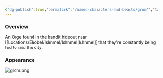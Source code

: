 ```yaml
---
{"dg-publish":true,"permalink":"/named-characters-and-beasts/grom/","tags":["NPC"],"updated":"2025-03-01T21:15:19.517+00:00"}
---
```



### Overview
 An Orge found in the bandit hideout near [[Locations/Ehobel/Ishnmel/Ishnmel\|Ishnmel]] that they're constantly being fed to raid the city.

### Appearance 
![grom.png](/img/user/Admin/Attachments/grom.png)
